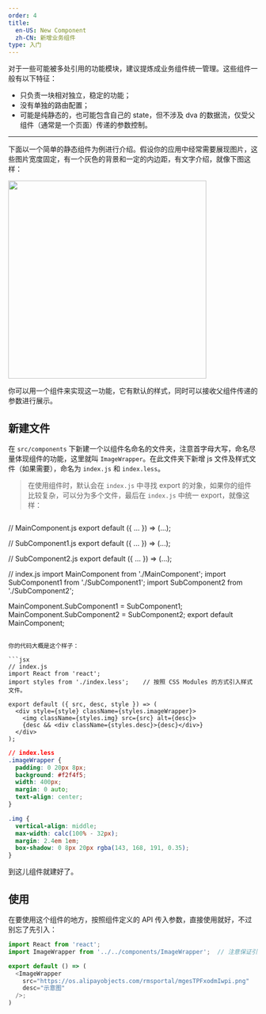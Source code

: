 ```yaml
---
order: 4
title:
  en-US: New Component
  zh-CN: 新增业务组件 
type: 入门
---
```


对于一些可能被多处引用的功能模块，建议提炼成业务组件统一管理。这些组件一般有以下特征：

- 只负责一块相对独立，稳定的功能；
- 没有单独的路由配置；
- 可能是纯静态的，也可能包含自己的 state，但不涉及 dva 的数据流，仅受父组件（通常是一个页面）传递的参数控制。

---


下面以一个简单的静态组件为例进行介绍。假设你的应用中经常需要展现图片，这些图片宽度固定，有一个灰色的背景和一定的内边距，有文字介绍，就像下图这样：

<img src="https://gw.alipayobjects.com/zos/rmsportal/vcRltFiKfHBHFrUcsTtW.png" width="400" />

你可以用一个组件来实现这一功能，它有默认的样式，同时可以接收父组件传递的参数进行展示。

## 新建文件

在 `src/components` 下新建一个以组件名命名的文件夹，注意首字母大写，命名尽量体现组件的功能，这里就叫 `ImageWrapper`。在此文件夹下新增 js 文件及样式文件（如果需要），命名为 `index.js` 和 `index.less`。

> 在使用组件时，默认会在 `index.js` 中寻找 export 的对象，如果你的组件比较复杂，可以分为多个文件，最后在 `index.js` 中统一 export，就像这样：

> ```js
// MainComponent.js
export default ({ ... }) => (...);
>
// SubComponent1.js
export default ({ ... }) => (...);
>
// SubComponent2.js
export default ({ ... }) => (...);
>
// index.js
import MainComponent from './MainComponent';
import SubComponent1 from './SubComponent1';
import SubComponent2 from './SubComponent2';
>
MainComponent.SubComponent1 = SubComponent1;
MainComponent.SubComponent2 = SubComponent2;
export default MainComponent;
```

你的代码大概是这个样子：

```jsx
// index.js
import React from 'react';
import styles from './index.less';    // 按照 CSS Modules 的方式引入样式文件。

export default ({ src, desc, style }) => (
  <div style={style} className={styles.imageWrapper}>
    <img className={styles.img} src={src} alt={desc}>
    {desc && <div className={styles.desc}>{desc}</div>}
  </div>
);
```

```css
// index.less
.imageWrapper {
  padding: 0 20px 8px;
  background: #f2f4f5;
  width: 400px;
  margin: 0 auto;
  text-align: center;
}

.img {
  vertical-align: middle;
  max-width: calc(100% - 32px);
  margin: 2.4em 1em;
  box-shadow: 0 8px 20px rgba(143, 168, 191, 0.35);
}
```

到这儿组件就建好了。

## 使用

在要使用这个组件的地方，按照组件定义的 API 传入参数，直接使用就好，不过别忘了先引入：

```js
import React from 'react';
import ImageWrapper from '../../components/ImageWrapper';  // 注意保证引用路径的正确

export default () => (
  <ImageWrapper
    src="https://os.alipayobjects.com/rmsportal/mgesTPFxodmIwpi.png"
    desc="示意图"
  />;
)

```
